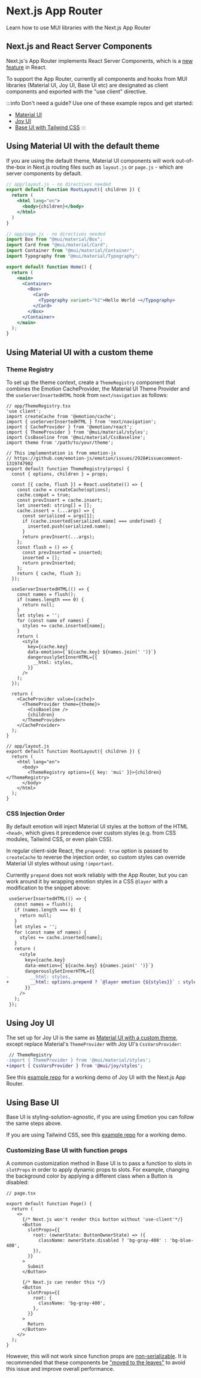# Next.js App Router

<p class="description">Learn how to use MUI libraries with the Next.js App Router</p>

## Next.js and React Server Components

Next.js's App Router implements React Server Components, which is a [new feature](https://github.com/reactjs/rfcs/blob/main/text/0227-server-module-conventions.md#changes-since-v1) in React.

To support the App Router, currently all components and hooks from MUI libraries (Material UI, Joy UI, Base UI etc) are designated as client components and exported with the "use client" directive.

:::info
Don't need a guide? Use one of these example repos and get started:

- [Material UI](https://github.com/mui/material-ui/blob/master/examples/material-next-app-router-ts)
- [Joy UI](https://github.com/mui/material-ui/blob/master/examples/joy-next-app-router-ts)
- [Base UI with Tailwind CSS](https://github.com/mui/material-ui/blob/master/examples/base-next-app-router-tailwind-ts)
  :::

## Using Material UI with the default theme

If you are using the default theme, Material UI components will work out-of-the-box in Next.js routing files such as `layout.js` or `page.js` - which are server components by default.

<!-- TODO: investigate whether it still needs an explicit <head/> to prevent FOUC https://github.com/mui/material-ui/issues/34905#issuecomment-1332040656 -->

```jsx
// app/layout.js - no directives needed
export default function RootLayout({ children }) {
  return (
    <html lang="en">
      <body>{children}</body>
    </html>
  )
}

// app/page.js - no directives needed
import Box from "@mui/material/Box";
import Card from "@mui/material/Card";
import Container from "@mui/material/Container";
import Typography from "@mui/material/Typography";

export default function Home() {
  return (
    <main>
      <Container>
        <Box>
          <Card>
            <Typography variant="h2">Hello World ~</Typography>
          </Card>
        </Box>
      </Container>
    </main>
  );
}
```

## Using Material UI with a custom theme

### Theme Registry

To set up the theme context, create a `ThemeRegistry` component that combines the Emotion CacheProvider, the Material UI Theme Provider and the `useServerInsertedHTML` hook from `next/navigation` as follows:

```tsx
// app/ThemeRegistry.tsx
'use client';
import createCache from '@emotion/cache';
import { useServerInsertedHTML } from 'next/navigation';
import { CacheProvider } from '@emotion/react';
import { ThemeProvider } from '@mui/material/styles';
import CssBaseline from '@mui/material/CssBaseline';
import theme from '/path/to/your/theme';

// This implementation is from emotion-js
// https://github.com/emotion-js/emotion/issues/2928#issuecomment-1319747902
export default function ThemeRegistry(props) {
  const { options, children } = props;

  const [{ cache, flush }] = React.useState(() => {
    const cache = createCache(options);
    cache.compat = true;
    const prevInsert = cache.insert;
    let inserted: string[] = [];
    cache.insert = (...args) => {
      const serialized = args[1];
      if (cache.inserted[serialized.name] === undefined) {
        inserted.push(serialized.name);
      }
      return prevInsert(...args);
    };
    const flush = () => {
      const prevInserted = inserted;
      inserted = [];
      return prevInserted;
    };
    return { cache, flush };
  });

  useServerInsertedHTML(() => {
    const names = flush();
    if (names.length === 0) {
      return null;
    }
    let styles = '';
    for (const name of names) {
      styles += cache.inserted[name];
    }
    return (
      <style
        key={cache.key}
        data-emotion={`${cache.key} ${names.join(' ')}`}
        dangerouslySetInnerHTML={{
          __html: styles,
        }}
      />
    );
  });

  return (
    <CacheProvider value={cache}>
      <ThemeProvider theme={theme}>
        <CssBaseline />
        {children}
      </ThemeProvider>
    </CacheProvider>
  );
}

// app/layout.js
export default function RootLayout({ children }) {
  return (
    <html lang="en">
      <body>
        <ThemeRegistry options={{ key: 'mui' }}>{children}</ThemeRegistry>
      </body>
    </html>
  );
}
```

### CSS Injection Order

<!-- https://github.com/emotion-js/emotion/issues/3059 -->

By default emotion will inject Material UI styles at the bottom of the HTML `<head>`, which gives it precedence over custom styles (e.g. from CSS modules, Tailwind CSS, or even plain CSS).

In regular client-side React, the `prepend: true` option is passed to `createCache` to reverse the injection order, so custom styles can override Material UI styles without using `!important`.

Currently `prepend` does not work reliably with the App Router, but you can work around it by wrapping emotion styles in a CSS `@layer` with a modification to the snippet above:

```diff
 useServerInsertedHTML(() => {
   const names = flush();
   if (names.length === 0) {
     return null;
   }
   let styles = '';
   for (const name of names) {
     styles += cache.inserted[name];
   }
   return (
     <style
       key={cache.key}
       data-emotion={`${cache.key} ${names.join(' ')}`}
       dangerouslySetInnerHTML={{
-        __html: styles,
+        __html: options.prepend ? `@layer emotion {${styles}}` : styles,
       }}
     />
   );
 });
```

## Using Joy UI

The set up for Joy UI is the same as [Material UI with a custom theme](#using-material-ui-with-a-custom-theme), except replace Material's `ThemeProvider` with Joy UI's `CssVarsProvider`:

```diff
 // ThemeRegistry
-import { ThemeProvider } from '@mui/material/styles';
+import { CssVarsProvider } from '@mui/joy/styles';
```

See this [example repo](https://github.com/mui/material-ui/blob/master/examples/joy-next-app-router-ts) for a working demo of Joy UI with the Next.js App Router.

## Using Base UI

Base UI is styling-solution-agnostic, if you are using Emotion you can follow the same steps above.

If you are using Tailwind CSS, see this [example repo](https://github.com/mui/material-ui/blob/master/examples/base-next-app-router-tailwind-ts) for a working demo.

### Customizing Base UI with function props

A common customization method in Base UI is to pass a function to slots in `slotProps` in order to apply dynamic props to slots. For example, changing the background color by applying a different class when a Button is disabled:

```tsx
// page.tsx

export default function Page() {
  return (
    <>
      {/* Next.js won't render this button without 'use-client'*/}
      <Button
        slotProps={{
          root: (ownerState: ButtonOwnerState) => ({
            className: ownerState.disabled ? 'bg-gray-400' : 'bg-blue-400',
          }),
        }}
      >
        Submit
      </Button>

      {/* Next.js can render this */}
      <Button
        slotProps={{
          root: {
            className: 'bg-gray-400',
          },
        }}
      >
        Return
      </Button>
    </>
  );
}
```

However, this will not work since function props are [non-serializable](https://nextjs.org/docs/getting-started/react-essentials#passing-props-from-server-to-client-components-serialization).
It is recommended that these components be ["moved to the leaves"](https://nextjs.org/docs/getting-started/react-essentials#moving-client-components-to-the-leaves) to avoid this issue and improve overall performance.
